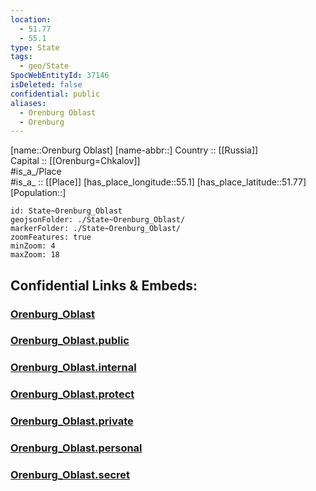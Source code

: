 ```yaml
---
location:
  - 51.77
  - 55.1
type: State
tags:
  - geo/State
SpocWebEntityId: 37146
isDeleted: false
confidential: public
aliases:
  - Orenburg Oblast
  - Orenburg 
---
```

[name::Orenburg Oblast] 
[name-abbr::] 
Country :: [[Russia]]  
Capital :: [[Orenburg=Chkalov]]  
#is_a_/Place  
#is_a_ :: [[Place]] 
[has_place_longitude::55.1] 
[has_place_latitude::51.77] 
[Population::] 



```leaflet
id: State~Orenburg_Oblast
geojsonFolder: ./State~Orenburg_Oblast/
markerFolder: ./State~Orenburg_Oblast/
zoomFeatures: true 
minZoom: 4 
maxZoom: 18
```


## Confidential Links & Embeds: 

### [Orenburg_Oblast](/_Standards/Earth/Continent/Europe/Europe~East/Russia/Russia~Volga/Orenburg_Oblast.md) 

### [Orenburg_Oblast.public](/_public/Earth/Continent/Europe/Europe~East/Russia/Russia~Volga/Orenburg_Oblast.public.md) 

### [Orenburg_Oblast.internal](/_internal/Earth/Continent/Europe/Europe~East/Russia/Russia~Volga/Orenburg_Oblast.internal.md) 

### [Orenburg_Oblast.protect](/_protect/Earth/Continent/Europe/Europe~East/Russia/Russia~Volga/Orenburg_Oblast.protect.md) 

### [Orenburg_Oblast.private](/_private/Earth/Continent/Europe/Europe~East/Russia/Russia~Volga/Orenburg_Oblast.private.md) 

### [Orenburg_Oblast.personal](/_personal/Earth/Continent/Europe/Europe~East/Russia/Russia~Volga/Orenburg_Oblast.personal.md) 

### [Orenburg_Oblast.secret](/_secret/Earth/Continent/Europe/Europe~East/Russia/Russia~Volga/Orenburg_Oblast.secret.md)

